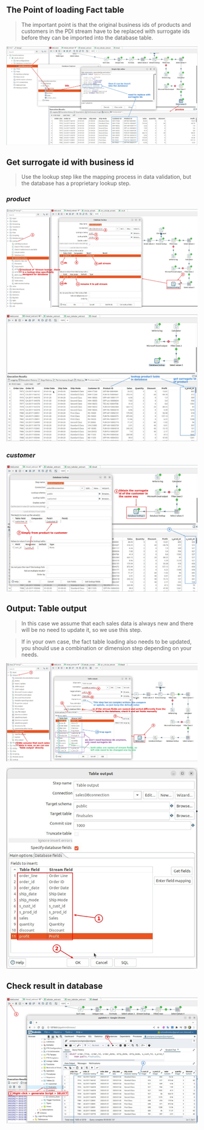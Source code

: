 ## **The Point of loading Fact table**

> The important point is that the original business ids of products and customers in the PDI stream have to be replaced with surrogate ids before they can be imported into the database table.

![Alt compare pdi stream data and database ddl](pic/01.jpg)

## **Get surrogate id with business id**

> Use the lookup step like the mapping process in data validation, but the database has a proprietary lookup step.

### _product_

![Alt database lookup for product ](pic/02.jpg)

![Alt preview](pic/03.jpg)

### _customer_

![Alt database lookup for customer](pic/04.jpg)

## **Output: Table output**

> In this case we assume that each sales data is always new and there will be no need to update it, so we use this step.

> If in your own case, the fact table loading also needs to be updated, you should use a combination or dimension step depending on your needs.

![Alt table output](pic/05.jpg)

![Alt modify fields settings of table output](pic/06.jpg)

## **Check result in database**

![Alt check database with pgadmin](pic/07.jpg)
